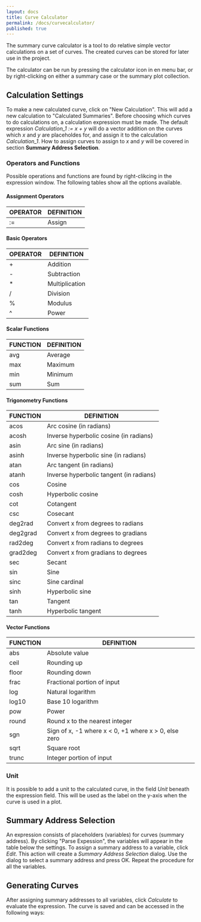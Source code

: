```yaml
---
layout: docs
title: Curve Calculator
permalink: /docs/curvecalculator/
published: true
---
```


The summary curve calculator is a tool to do relative simple vector calculations on a set of curves. The created curves can be stored for later use in the project.

The calculator can be run by pressing the calculator icon in en menu bar, or by right-clicking on either a summary case or the summary plot collection.

## Calculation Settings
To make a new calculated curve, click on "New Calculation". This will add a new calculation to "Calculated Summaries". Before choosing which curves to do calculations on, a calculation expression must be made. The default expression *Calculation_1 := x + y* will do a vector addition on the curves which *x* and *y* are placeholdes for, and assign it to the calculation *Calculation_1*. How to assign curves to assign to *x* and *y* will be covered in section **Summary Address Selection**. 

### Operators and Functions
Possible operations and functions are found by right-clikcing in the expression window. The following tables show all the options available.

#### Assignment Operators

| OPERATOR | DEFINITION            |
|----------|-----------------------|
|  :=      | Assign                |

#### Basic Operators

| OPERATOR | DEFINITION      |
|----------|-----------------|
|  +       | Addition        |
|  -       | Subtraction     |
|  *       | Multiplication  |
|  /       | Division        |
|  %       | Modulus         |
|  ^       | Power           |

#### Scalar Functions

| FUNCTION | DEFINITION  |
|----------|-------------|
| avg      | Average     |
| max      | Maximum     |
| min      | Minimum     |
| sum      | Sum         |

#### Trigonometry Functions

| FUNCTION | DEFINITION                              |
|----------|-----------------------------------------|
| acos     | Arc cosine (in radians)                 |
| acosh    | Inverse hyperbolic cosine (in radians)  |
| asin     | Arc sine (in radians)                   |
| asinh    | Inverse hyperbolic sine (in radians)    |
| atan     | Arc tangent (in radians)                |
| atanh    | Inverse hyperbolic tangent (in radians) |
| cos      | Cosine                                  |
| cosh     | Hyperbolic cosine                       |
| cot      | Cotangent                               |
| csc      | Cosecant                                |
| deg2rad  | Convert x from degrees to radians       |
| deg2grad | Convert x from degrees to gradians      |
| rad2deg  | Convert x from radians to degrees       |
| grad2deg | Convert x from gradians to degrees      |
| sec      | Secant                                  |
| sin      | Sine                                    |
| sinc     | Sine cardinal                           |
| sinh     | Hyperbolic sine                         |
| tan      | Tangent                                 |
| tanh     | Hyperbolic tangent                      |

#### Vector Functions

| FUNCTION | DEFINITION                                              |
|----------|---------------------------------------------------------|
| abs      | Absolute value                                          |
| ceil     | Rounding up                                             |
| floor    | Rounding down                                           |
| frac     | Fractional portion of input                             |
| log      | Natural logarithm                                       |
| log10    | Base 10 logarithm                                       |
| pow      | Power                                                   |
| round    | Round x to the nearest integer                          |
| sgn      | Sign of x, -1 where x < 0, +1 where x > 0, else zero    |
| sqrt     | Square root                                             |
| trunc    | Integer portion of input                                |

### Unit
It is possible to add a unit to the calculated curve, in the field *Unit* beneath the expression field. This will be used as the label on the y-axis when the curve is used in a plot.

## Summary Address Selection
An expression consists of placeholders (variables) for curves (summary address). By clicking "Parse Expession", the variables will appear in the table below the settings. To assign a summary address to a variable, click *Edit*. This action will create a *Summary Address Selection* dialog. Use the dialog to select a summary address and press OK. Repeat the procedure for all the variables.

## Generating Curves
After assigning summary addresses to all variables, click *Calculate* to evaluate the expression. The curve is saved and can be accessed in the following ways:


